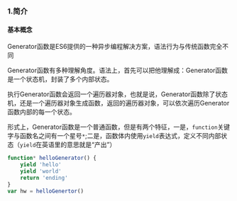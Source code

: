 ### 1.简介

#### 基本概念

Generator函数是ES6提供的一种异步编程解决方案，语法行为与传统函数完全不同

Generator函数有多种理解角度。语法上，首先可以把他理解成：Generator函数是一个状态机，封装了多个内部状态。

执行Generator函数会返回一个遍历器对象，也就是说，Generator函数除了状态机，还是一个遍历器对象生成函数，返回的遍历器对象，可以依次遍历Generator函数内部的每一个状态。

形式上，Generator函数是一个普通函数，但是有两个特征，一是，`function`关键字与函数名之间有一个星号`*`;二是，函数体内使用`yield`表达式，定义不同内部状态（`yield`在英语里的意思就是“产出”）

```js
function* helloGenerator() {
    yield 'hello'
    yield 'world'
    return 'ending'
}
var hw = helloGenertor()
```



























